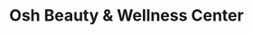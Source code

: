 ---
title: "Osh Beauty & Wellness Center"
url: /lo-barnechea/osh-beauty-y-wellness-center/
shop: peluquería
---